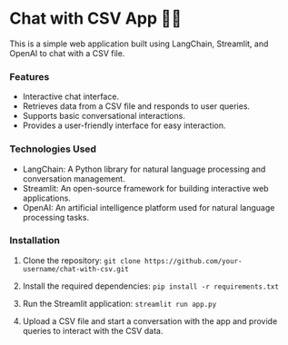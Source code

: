 # Chat with CSV App 💬📁

This is a simple web application built using LangChain, Streamlit, and OpenAI to chat with a CSV file.

### Features
- Interactive chat interface.
- Retrieves data from a CSV file and responds to user queries.
- Supports basic conversational interactions.
- Provides a user-friendly interface for easy interaction.


### Technologies Used
- LangChain: A Python library for natural language processing and conversation management.
- Streamlit: An open-source framework for building interactive web applications.
- OpenAI: An artificial intelligence platform used for natural language processing tasks.

### Installation
1. Clone the repository:
```git clone https://github.com/your-username/chat-with-csv.git```

2. Install the required dependencies:
```pip install -r requirements.txt```

3. Run the Streamlit application:
```streamlit run app.py```

4. Upload a CSV file and start a conversation with the app and provide queries to interact with the CSV data.

